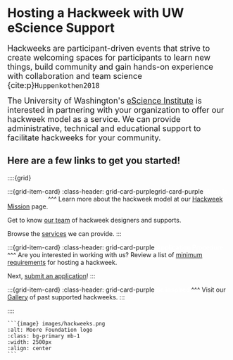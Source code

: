 Hosting a Hackweek with UW eScience Support
===========================================

<font size="4"> Hackweeks are participant-driven events that strive to create welcoming spaces for participants to learn new things, build community and gain hands-on experience with collaboration and team science {cite:p}`Huppenkothen2018`</font>

<font size="4"> The University of Washington's [eScience Institute](https://escience.washington.edu/) is interested in partnering with your organization to offer our hackweek model as a service. We can provide administrative, technical and educational support to facilitate hackweeks for your community.</font>

## Here are a few links to get you started!

::::{grid}

:::{grid-item-card}
:class-header: grid-card-purplegrid-card-purple
**<span style='color:white'> What is a hackweek? </span>**
^^^
Learn more about the hackweek model at our [Hackweek Mission](mission) page.

Get to know [our team](team) of hackweek designers and supports.

Browse the [services](services/index) we can provide.
:::

:::{grid-item-card}
:class-header: grid-card-purple
**<span style='color:white'> Application Procedure </span>**
^^^
Are you interested in working with us? Review a list of [minimum requirements](client) for hosting a hackweek.

Next, [submit an application](application)!
:::

:::{grid-item-card}
:class-header: grid-card-purple
**<span style='color:white'> Be inspired </span>**
^^^
Visit our [Gallery](gallery/index) of past supported hackweeks.
:::

::::


````{div} full-width
```{image} images/hackweeks.png
:alt: Moore Foundation logo
:class: bg-primary mb-1
:width: 2500px
:align: center
```
````
